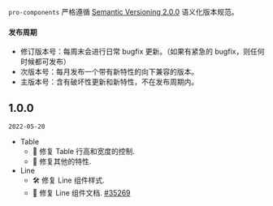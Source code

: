 `pro-components` 严格遵循 [Semantic Versioning 2.0.0](http://semver.org/lang/zh-CN/) 语义化版本规范。

#### 发布周期

- 修订版本号：每周末会进行日常 bugfix 更新。（如果有紧急的 bugfix，则任何时候都可发布）
- 次版本号：每月发布一个带有新特性的向下兼容的版本。
- 主版本号：含有破坏性更新和新特性，不在发布周期内。

## 1.0.0

`2022-05-20`

- Table
  - 🐞 修复 Table 行高和宽度的控制.
  - 💄 修复其他的特性.
- Line
  - 🛠 修复 Line 组件样式.
  - 📕 修复 Line 组件文档. [#35269](https://www.github.com/lebron0801)
